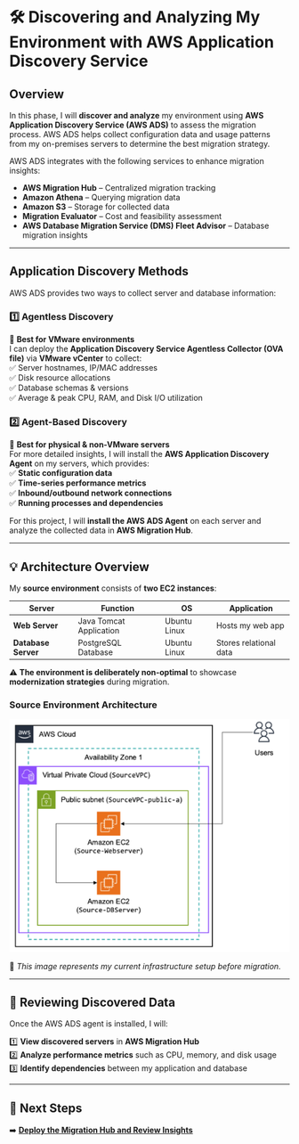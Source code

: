 # 🛠️ Discovering and Analyzing My Environment with AWS Application Discovery Service  

## **Overview**  

In this phase, I will **discover and analyze** my environment using **AWS Application Discovery Service (AWS ADS)** to assess the migration process. AWS ADS helps collect configuration data and usage patterns from my on-premises servers to determine the best migration strategy.

AWS ADS integrates with the following services to enhance migration insights:
- **AWS Migration Hub** – Centralized migration tracking
- **Amazon Athena** – Querying migration data
- **Amazon S3** – Storage for collected data
- **Migration Evaluator** – Cost and feasibility assessment
- **AWS Database Migration Service (DMS) Fleet Advisor** – Database migration insights  

---

## **Application Discovery Methods**  

AWS ADS provides two ways to collect server and database information:

### **1️⃣ Agentless Discovery**
🔹 **Best for VMware environments**  
I can deploy the **Application Discovery Service Agentless Collector (OVA file)** via **VMware vCenter** to collect:  
✅ Server hostnames, IP/MAC addresses  
✅ Disk resource allocations  
✅ Database schemas & versions  
✅ Average & peak CPU, RAM, and Disk I/O utilization  

### **2️⃣ Agent-Based Discovery**
🔹 **Best for physical & non-VMware servers**  
For more detailed insights, I will install the **AWS Application Discovery Agent** on my servers, which provides:  
✅ **Static configuration data**  
✅ **Time-series performance metrics**  
✅ **Inbound/outbound network connections**  
✅ **Running processes and dependencies**  

For this project, I will **install the AWS ADS Agent** on each server and analyze the collected data in **AWS Migration Hub**.

---

## **💡 Architecture Overview**  

My **source environment** consists of **two EC2 instances**:

| **Server**  | **Function**  | **OS**  | **Application** |
|------------|-------------|--------|---------------|
| **Web Server** | Java Tomcat Application | Ubuntu Linux | Hosts my web app |
| **Database Server** | PostgreSQL Database | Ubuntu Linux | Stores relational data |

⚠️ **The environment is deliberately non-optimal** to showcase **modernization strategies** during migration.

### **Source Environment Architecture**
![Source Environment Architecture](assets/source-environment.png)

📌 *This image represents my current infrastructure setup before migration.*

---

## **🔎 Reviewing Discovered Data**
Once the AWS ADS agent is installed, I will:  

1️⃣ **View discovered servers** in **AWS Migration Hub**  
2️⃣ **Analyze performance metrics** such as CPU, memory, and disk usage  
3️⃣ **Identify dependencies** between my application and database  

---

## **📌 Next Steps**  
➡️ **[Deploy the Migration Hub and Review Insights](migration-hub-analysis.md)**  
